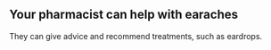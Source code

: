 ## Your pharmacist can help with earaches

They can give advice and recommend treatments, such as eardrops.
